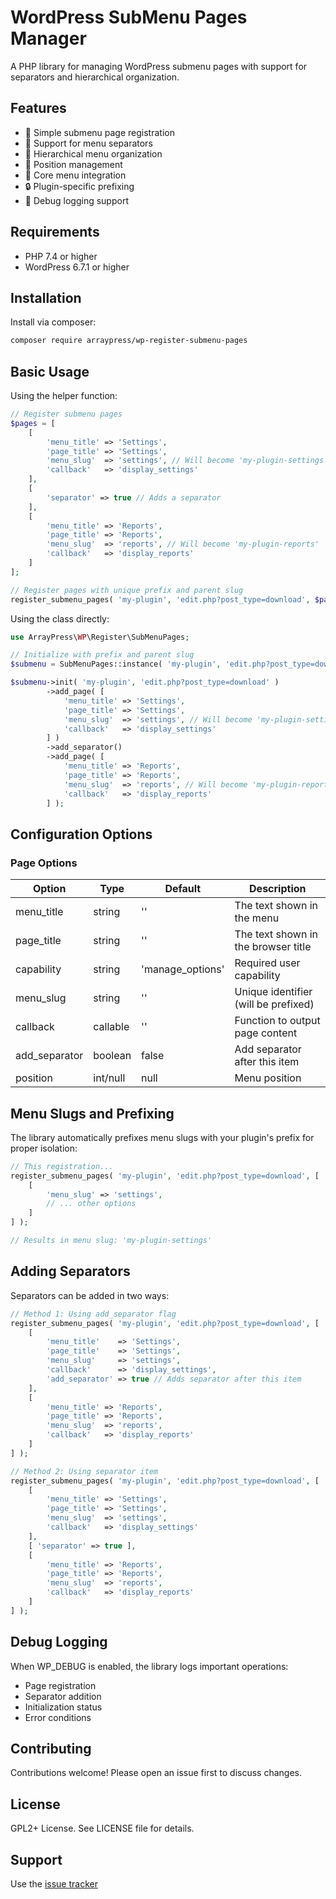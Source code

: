 # WordPress SubMenu Pages Manager

A PHP library for managing WordPress submenu pages with support for separators and hierarchical organization.

## Features

- 🚀 Simple submenu page registration
- 🔄 Support for menu separators
- 📝 Hierarchical menu organization
- 🎯 Position management
- 🔧 Core menu integration
- 🔒 Plugin-specific prefixing
- 🐞 Debug logging support

## Requirements

- PHP 7.4 or higher
- WordPress 6.7.1 or higher

## Installation

Install via composer:

```bash
composer require arraypress/wp-register-submenu-pages
```

## Basic Usage

Using the helper function:

```php
// Register submenu pages
$pages = [
	[
		'menu_title' => 'Settings',
		'page_title' => 'Settings',
		'menu_slug'  => 'settings', // Will become 'my-plugin-settings'
		'callback'   => 'display_settings'
	],
	[
		'separator' => true // Adds a separator
	],
	[
		'menu_title' => 'Reports',
		'page_title' => 'Reports',
		'menu_slug'  => 'reports', // Will become 'my-plugin-reports'
		'callback'   => 'display_reports'
	]
];

// Register pages with unique prefix and parent slug
register_submenu_pages( 'my-plugin', 'edit.php?post_type=download', $pages );
```

Using the class directly:

```php
use ArrayPress\WP\Register\SubMenuPages;

// Initialize with prefix and parent slug
$submenu = SubMenuPages::instance( 'my-plugin', 'edit.php?post_type=download' );

$submenu->init( 'my-plugin', 'edit.php?post_type=download' )
        ->add_page( [
	        'menu_title' => 'Settings',
	        'page_title' => 'Settings',
	        'menu_slug'  => 'settings', // Will become 'my-plugin-settings'
	        'callback'   => 'display_settings'
        ] )
        ->add_separator()
        ->add_page( [
	        'menu_title' => 'Reports',
	        'page_title' => 'Reports',
	        'menu_slug'  => 'reports', // Will become 'my-plugin-reports'
	        'callback'   => 'display_reports'
        ] );
```

## Configuration Options

### Page Options

| Option | Type | Default | Description |
|--------|------|---------|-------------|
| menu_title | string | '' | The text shown in the menu |
| page_title | string | '' | The text shown in the browser title |
| capability | string | 'manage_options' | Required user capability |
| menu_slug | string | '' | Unique identifier (will be prefixed) |
| callback | callable | '' | Function to output page content |
| add_separator | boolean | false | Add separator after this item |
| position | int/null | null | Menu position |

## Menu Slugs and Prefixing

The library automatically prefixes menu slugs with your plugin's prefix for proper isolation:

```php
// This registration...
register_submenu_pages( 'my-plugin', 'edit.php?post_type=download', [
	[
		'menu_slug' => 'settings',
		// ... other options
	]
] );

// Results in menu slug: 'my-plugin-settings'
```

## Adding Separators

Separators can be added in two ways:

```php
// Method 1: Using add_separator flag
register_submenu_pages( 'my-plugin', 'edit.php?post_type=download', [
	[
		'menu_title'    => 'Settings',
		'page_title'    => 'Settings',
		'menu_slug'     => 'settings',
		'callback'      => 'display_settings',
		'add_separator' => true // Adds separator after this item
	],
	[
		'menu_title' => 'Reports',
		'page_title' => 'Reports',
		'menu_slug'  => 'reports',
		'callback'   => 'display_reports'
	]
] );

// Method 2: Using separator item
register_submenu_pages( 'my-plugin', 'edit.php?post_type=download', [
	[
		'menu_title' => 'Settings',
		'page_title' => 'Settings',
		'menu_slug'  => 'settings',
		'callback'   => 'display_settings'
	],
	[ 'separator' => true ],
	[
		'menu_title' => 'Reports',
		'page_title' => 'Reports',
		'menu_slug'  => 'reports',
		'callback'   => 'display_reports'
	]
] );
```

## Debug Logging

When WP_DEBUG is enabled, the library logs important operations:
- Page registration
- Separator addition
- Initialization status
- Error conditions

## Contributing

Contributions welcome! Please open an issue first to discuss changes.

## License

GPL2+ License. See LICENSE file for details.

## Support

Use the [issue tracker](https://github.com/arraypress/wp-register-submenu-pages/issues)